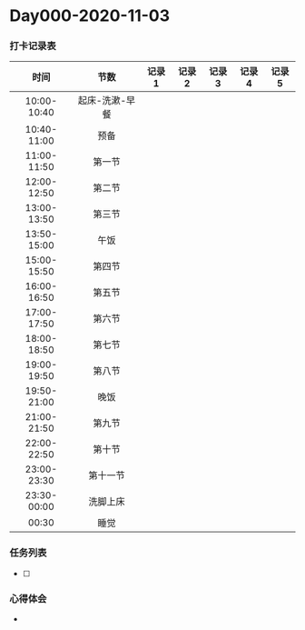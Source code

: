 # Day000-2020-11-03

### 打卡记录表

|    时间     |      节数      | 记录1 | 记录2 | 记录3 | 记录4 | 记录5 |
| :---------: | :------------: | ----- | ----- | ----- | ----- | ----- |
| 10:00-10:40 | 起床-洗漱-早餐 |       |       |       |       |       |
| 10:40-11:00 |      预备      |       |       |       |       |       |
| 11:00-11:50 |     第一节     |       |       |       |       |       |
| 12:00-12:50 |     第二节     |       |       |       |       |       |
| 13:00-13:50 |     第三节     |       |       |       |       |       |
| 13:50-15:00 |      午饭      |       |       |       |       |       |
| 15:00-15:50 |     第四节     |       |       |       |       |       |
| 16:00-16:50 |     第五节     |       |       |       |       |       |
| 17:00-17:50 |     第六节     |       |       |       |       |       |
| 18:00-18:50 |     第七节     |       |       |       |       |       |
| 19:00-19:50 |     第八节     |       |       |       |       |       |
| 19:50-21:00 |      晚饭      |       |       |       |       |       |
| 21:00-21:50 |     第九节     |       |       |       |       |       |
| 22:00-22:50 |     第十节     |       |       |       |       |       |
| 23:00-23:30 |    第十一节    |       |       |       |       |       |
| 23:30-00:00 |    洗脚上床    |       |       |       |       |       |
|    00:30    |      睡觉      |       |       |       |       |       |

### 任务列表

- [ ] 

### 心得体会

- 

